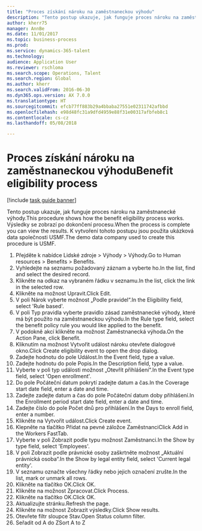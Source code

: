 ```yaml
--- 
title: "Proces získání nároku na zaměstnaneckou výhodu"
description: "Tento postup ukazuje, jak funguje proces nároku na zaměstnanecké výhody."
author: kherr75
manager: AnnBe
ms.date: 11/01/2017
ms.topic: business-process
ms.prod: 
ms.service: dynamics-365-talent
ms.technology: 
audience: Application User
ms.reviewer: rschloma
ms.search.scope: Operations, Talent
ms.search.region: Global
ms.author: kherr
ms.search.validFrom: 2016-06-30
ms.dyn365.ops.version: AX 7.0.0
ms.translationtype: HT
ms.sourcegitcommit: efcb77ff883b29a4bbaba27551e02311742afbbd
ms.openlocfilehash: e98d48fc31a9dfd4959e88f31e00317afbfeb8c1
ms.contentlocale: cs-cz
ms.lasthandoff: 05/08/2018

---
```

# <a name="benefit-eligibility-process"></a><span data-ttu-id="704ab-103">Proces získání nároku na zaměstnaneckou výhodu</span><span class="sxs-lookup"><span data-stu-id="704ab-103">Benefit eligibility process</span></span>

[!include [task guide banner](../../includes/task-guide-banner.md)]

<span data-ttu-id="704ab-104">Tento postup ukazuje, jak funguje proces nároku na zaměstnanecké výhody.</span><span class="sxs-lookup"><span data-stu-id="704ab-104">This procedure shows how the benefit eligibility process works.</span></span> <span data-ttu-id="704ab-105">Výsledky se zobrazí po dokončení procesu.</span><span class="sxs-lookup"><span data-stu-id="704ab-105">When the process is complete you can view the results.</span></span> <span data-ttu-id="704ab-106">K vytvoření tohoto postupu jsou použita ukázková data společnosti USMF.</span><span class="sxs-lookup"><span data-stu-id="704ab-106">The demo data company used to create this procedure is USMF.</span></span>

1. <span data-ttu-id="704ab-107">Přejděte k nabídce Lidské zdroje > Výhody > Výhody.</span><span class="sxs-lookup"><span data-stu-id="704ab-107">Go to Human resources > Benefits > Benefits.</span></span>
2. <span data-ttu-id="704ab-108">Vyhledejte na seznamu požadovaný záznam a vyberte ho.</span><span class="sxs-lookup"><span data-stu-id="704ab-108">In the list, find and select the desired record.</span></span>
3. <span data-ttu-id="704ab-109">Klikněte na odkaz na vybraném řádku v seznamu.</span><span class="sxs-lookup"><span data-stu-id="704ab-109">In the list, click the link in the selected row.</span></span>
4. <span data-ttu-id="704ab-110">Klikněte na možnost Upravit.</span><span class="sxs-lookup"><span data-stu-id="704ab-110">Click Edit.</span></span>
5. <span data-ttu-id="704ab-111">V poli Nárok vyberte možnost „Podle pravidel“.</span><span class="sxs-lookup"><span data-stu-id="704ab-111">In the Eligibility field, select 'Rule based'.</span></span>
6. <span data-ttu-id="704ab-112">V poli Typ pravidla vyberte pravidlo zásad zaměstnanecké výhody, které má být použito na zaměstnaneckou výhodu.</span><span class="sxs-lookup"><span data-stu-id="704ab-112">In the Rule type field, select the benefit policy rule you would like applied to the benefit.</span></span>
7. <span data-ttu-id="704ab-113">V podokně akcí klikněte na možnost Zaměstnanecká výhoda.</span><span class="sxs-lookup"><span data-stu-id="704ab-113">On the Action Pane, click Benefit.</span></span>
8. <span data-ttu-id="704ab-114">Kliknutím na možnost Vytvořit událost nároku otevřete dialogové okno.</span><span class="sxs-lookup"><span data-stu-id="704ab-114">Click Create eligibility event to open the drop dialog.</span></span>
9. <span data-ttu-id="704ab-115">Zadejte hodnotu do pole Událost.</span><span class="sxs-lookup"><span data-stu-id="704ab-115">In the Event field, type a value.</span></span>
10. <span data-ttu-id="704ab-116">Zadejte hodnotu do pole Popis.</span><span class="sxs-lookup"><span data-stu-id="704ab-116">In the Description field, type a value.</span></span>
11. <span data-ttu-id="704ab-117">Vyberte v poli typ události možnost „Otevřít přihlášení“.</span><span class="sxs-lookup"><span data-stu-id="704ab-117">In the Event type field, select 'Open enrollment'.</span></span>
12. <span data-ttu-id="704ab-118">Do pole Počáteční datum pokrytí zadejte datum a čas.</span><span class="sxs-lookup"><span data-stu-id="704ab-118">In the Coverage start date field, enter a date and time.</span></span>
13. <span data-ttu-id="704ab-119">Zadejte zadejte datum a čas do pole Počáteční datum doby přihlášení.</span><span class="sxs-lookup"><span data-stu-id="704ab-119">In the Enrollment period start date field, enter a date and time.</span></span>
14. <span data-ttu-id="704ab-120">Zadejte číslo do pole Počet dnů pro přihlášení.</span><span class="sxs-lookup"><span data-stu-id="704ab-120">In the Days to enroll field, enter a number.</span></span>
15. <span data-ttu-id="704ab-121">Klikněte na Vytvořit událost.</span><span class="sxs-lookup"><span data-stu-id="704ab-121">Click Create event.</span></span>
16. <span data-ttu-id="704ab-122">Klepněte na tlačítko Přidat na pevné záložce Zaměstnanci</span><span class="sxs-lookup"><span data-stu-id="704ab-122">Click Add in the Workers FastTab.</span></span>
17. <span data-ttu-id="704ab-123">Vyberte v poli Zobrazit podle typu možnost Zaměstnanci.</span><span class="sxs-lookup"><span data-stu-id="704ab-123">In the Show by type field, select 'Employees'.</span></span>
18. <span data-ttu-id="704ab-124">V poli Zobrazit podle právnické osoby zaškrtněte možnost „Aktuální právnická osoba“.</span><span class="sxs-lookup"><span data-stu-id="704ab-124">In the Show by legal entity field, select 'Current legal entity'.</span></span>
19. <span data-ttu-id="704ab-125">V seznamu označte všechny řádky nebo jejich označení zrušte.</span><span class="sxs-lookup"><span data-stu-id="704ab-125">In the list, mark or unmark all rows.</span></span>
20. <span data-ttu-id="704ab-126">Klikněte na tlačítko OK.</span><span class="sxs-lookup"><span data-stu-id="704ab-126">Click OK.</span></span>
21. <span data-ttu-id="704ab-127">Klikněte na možnost Zpracovat.</span><span class="sxs-lookup"><span data-stu-id="704ab-127">Click Process.</span></span>
22. <span data-ttu-id="704ab-128">Klikněte na tlačítko OK.</span><span class="sxs-lookup"><span data-stu-id="704ab-128">Click OK.</span></span>
23. <span data-ttu-id="704ab-129">Aktualizujte stránku.</span><span class="sxs-lookup"><span data-stu-id="704ab-129">Refresh the page.</span></span>
24. <span data-ttu-id="704ab-130">Klikněte na možnost Zobrazit výsledky.</span><span class="sxs-lookup"><span data-stu-id="704ab-130">Click Show results.</span></span>
25. <span data-ttu-id="704ab-131">Otevřete filtr sloupce Stav.</span><span class="sxs-lookup"><span data-stu-id="704ab-131">Open Status column filter.</span></span>
26. <span data-ttu-id="704ab-132">Seřadit od A do Z</span><span class="sxs-lookup"><span data-stu-id="704ab-132">Sort A to Z</span></span>



